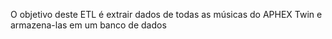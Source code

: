 O objetivo deste ETL é extrair dados de todas as músicas do APHEX Twin e armazena-las em um banco de dados
